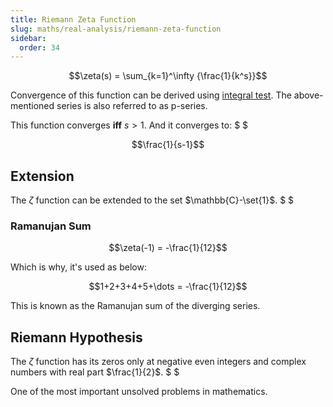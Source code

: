 ```yaml
---
title: Riemann Zeta Function
slug: maths/real-analysis/riemann-zeta-function
sidebar:
  order: 34
---
```


```math
\zeta(s) = \sum_{k=1}^\infty {\frac{1}{k^s}}
```

Convergence of this function can be derived using
[integral test](/maths/real-analysis/convergence-tests/#integral-test). The
above-mentioned series is also referred to as p-series.

This function converges **iff** $s>1$. And it converges to: $ $

```math
\frac{1}{s-1}
```

## Extension

The $\zeta$ function can be extended to the set $\mathbb{C}-\set{1}$. $ $

### Ramanujan Sum

```math
\zeta(-1) = -\frac{1}{12}
```

Which is why, it's used as below:

```math
1+2+3+4+5+\dots = -\frac{1}{12}
```

This is known as the Ramanujan sum of the diverging series.

## Riemann Hypothesis

The $\zeta$ function has its zeros only at negative even integers and complex
numbers with real part $\frac{1}{2}$. $ $

One of the most important unsolved problems in mathematics.
